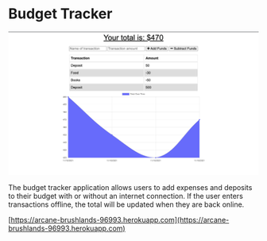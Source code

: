 # Budget Tracker

![Screenshot of the budget tracker application](budget-tracker-image.png)

The budget tracker application allows users to add expenses and deposits to their budget with or without an internet connection. If the user enters transactions offline, the total will be updated when they are back online.

[https://arcane-brushlands-96993.herokuapp.com](https://arcane-brushlands-96993.herokuapp.com)
